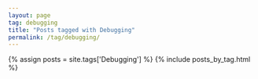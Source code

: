 ```yaml
---
layout: page
tag: debugging
title: "Posts tagged with Debugging"
permalink: /tag/debugging/
---
```


{% assign posts = site.tags['Debugging'] %}
{% include posts_by_tag.html %}
